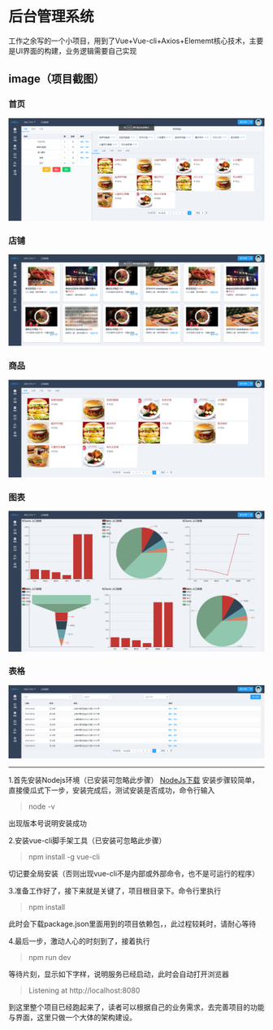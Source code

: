 # 后台管理系统
工作之余写的一个小项目，用到了Vue+Vue-cli+Axios+Elememt核心技术，主要是UI界面的构建，业务逻辑需要自己实现

## image（项目截图）
### 首页
![首页](https://raw.githubusercontent.com/zt123123/code/master/my-pic-lib/pos-manage/index.png)
### 店铺
![店铺](https://raw.githubusercontent.com/zt123123/code/master/my-pic-lib/pos-manage/shop.png)
### 商品
![商品](https://raw.githubusercontent.com/zt123123/code/master/my-pic-lib/pos-manage/goods.png)
### 图表
![图表](https://raw.githubusercontent.com/zt123123/code/master/my-pic-lib/pos-manage/chart.png)
### 表格
![表格](https://raw.githubusercontent.com/zt123123/code/master/my-pic-lib/pos-manage/table.png)

***
1.首先安装Nodejs环境（已安装可忽略此步骤）
[NodeJs下载](https://nodejs.org/en/download/)
安装步骤较简单，直接傻瓜式下一步，安装完成后，测试安装是否成功，命令行输入
> node -v

出现版本号说明安装成功

2.安装vue-cli脚手架工具（已安装可忽略此步骤）
> npm install -g vue-cli

切记要全局安装（否则出现vue-cli不是内部或外部命令，也不是可运行的程序）

3.准备工作好了，接下来就是关键了，项目根目录下。命令行里执行
> npm install

此时会下载package.json里面用到的项目依赖包，，此过程较耗时，请耐心等待

4.最后一步，激动人心的时刻到了，接着执行
> npm run dev

等待片刻，显示如下字样，说明服务已经启动，此时会自动打开浏览器
> Listening at http://localhost:8080

到这里整个项目已经跑起来了，读者可以根据自己的业务需求，去完善项目的功能与界面，这里只做一个大体的架构建设。
